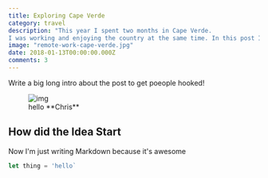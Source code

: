 ```yaml
---
title: Exploring Cape Verde
category: travel
description: "This year I spent two months in Cape Verde.
I was working and enjoying the country at the same time. In this post I will cover how my week and routine looked like. What I like the best and the less."
image: "remote-work-cape-verde.jpg"
date: 2018-01-13T00:00:00.000Z
comments: 3
---
```


Write a big long intro about the post to get poeople hooked! 

<figure>
<img role='img' alt='img' src='/assets/images/intro-image.jpg' />
<figcaption> hello **Chris** </figcaption>
</figure>

## How did the Idea Start

Now I'm just writing Markdown because it's awesome 

```javascript
let thing = 'hello`
```